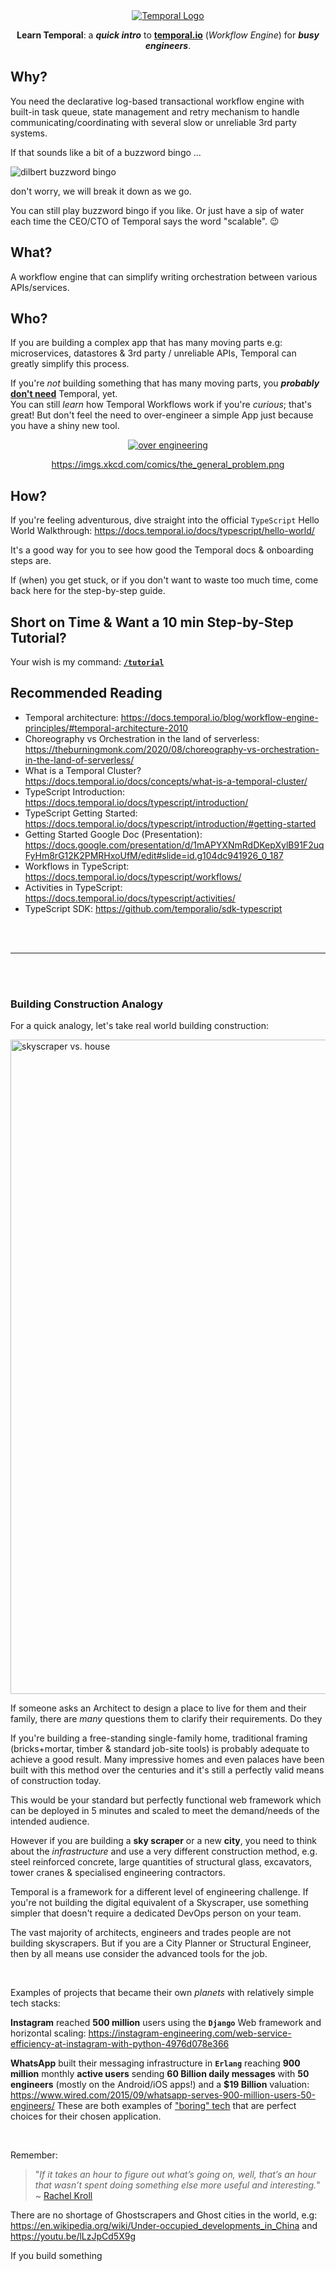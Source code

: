 <div align="center">
  <a href="https://temporal.io/">
    <img src="https://user-images.githubusercontent.com/194400/158250447-78d23304-94aa-4850-a8d6-9c3e3815a304.jpeg" alt="Temporal Logo">
  </a>
  <p>
    <strong>Learn Temporal</strong>: a <em><strong>quick intro</strong></em> to 
    <strong><a href="https://temporal.io">temporal.io</a></strong> (<em>Workflow Engine</em>)
    for <em><strong>busy engineers</strong></em>.
  </p>
</div>

## Why?

<!--
You are building a system used by _millions_ of people
and processing _billions_ of transactions each day.
-->

You need the declarative log-based transactional workflow engine 
with built-in task queue, state management and retry mechanism 
to handle communicating/coordinating with several slow 
or unreliable 3rd party systems.

If that sounds like a bit of a buzzword bingo ...

<img alt="dilbert buzzword bingo" 
  src="https://user-images.githubusercontent.com/194400/158487250-dc73bdff-3afa-4234-9b0f-da65852a0e87.png">

don't worry, we will break it down as we go.

You can still play buzzword bingo if you like.
Or just have a sip of water each time 
the CEO/CTO of Temporal says the word "scalable". 😉

<!--
You need to build a robust system but don't want to use Elixir/Erlang 
which has all of this either built-in or easily reachable e.g: https://github.com/safwank/ElixirRetry
-->


## What?

A workflow engine that can simplify writing orchestration between various APIs/services.



## Who?

If you are building a complex app that has many moving parts 
e.g: microservices, datastores & 3rd party / unreliable APIs,
Temporal can greatly simplify this process.

If you're _not_ building something 
that has many moving parts,
you **_probably_**
[**don't need**](https://en.wikipedia.org/wiki/You_aren%27t_gonna_need_it) 
Temporal, yet. <br />
You can still _learn_ how Temporal Workflows work 
if you're _curious_;
that's great!
But don't feel the need to over-engineer
a simple App just because you have a shiny new tool.

<div align="center">
  <a href="https://en.wikipedia.org/wiki/Overengineering">
    <img src="https://user-images.githubusercontent.com/194400/158479521-81cfdde3-8c4c-43fb-829a-2ca0459094eb.png" 
    alt="over engineering">
  </a>
  <p>
    <a href="https://xkcd.com/974">
      https://imgs.xkcd.com/comics/the_general_problem.png
    </a>
  </p>
</div>




## How?

If you're feeling adventurous, 
dive straight into the official 
`TypeScript` Hello World Walkthrough:
https://docs.temporal.io/docs/typescript/hello-world/

It's a good way for you
to see how good the Temporal docs 
& onboarding steps are.

If (when) you get stuck,
or if you don't want to waste too much time,
come back here for the step-by-step guide.

## Short on Time & Want a 10 min Step-by-Step Tutorial?

Your wish is my command: 
[**`/tutorial`**](https://github.com/dwyl/learn-temporal/tree/main/tutorial)


## Recommended Reading

+ Temporal architecture:
https://docs.temporal.io/blog/workflow-engine-principles/#temporal-architecture-2010
+ Choreography vs Orchestration in the land of serverless: 
https://theburningmonk.com/2020/08/choreography-vs-orchestration-in-the-land-of-serverless/
+ What is a Temporal Cluster?
https://docs.temporal.io/docs/concepts/what-is-a-temporal-cluster/
+ TypeScript Introduction:
https://docs.temporal.io/docs/typescript/introduction/
+ TypeScript Getting Started: 
https://docs.temporal.io/docs/typescript/introduction/#getting-started
+ Getting Started Google Doc (Presentation):
https://docs.google.com/presentation/d/1mAPYXNmRdDKepXylB91F2uqFyHm8rG12K2PMRHxoUfM/edit#slide=id.g104dc941926_0_187
+ Workflows in TypeScript:
https://docs.temporal.io/docs/typescript/workflows/
+ Activities in TypeScript: 
https://docs.temporal.io/docs/typescript/activities/
+ TypeScript SDK:
https://github.com/temporalio/sdk-typescript

<br />
<br />
<hr />
<br />
<br />

### Building Construction Analogy

For a quick analogy, let's take real world building construction:

<img width="1047" alt="skyscraper vs. house" 
  src="https://user-images.githubusercontent.com/194400/158482229-c4de7310-6f60-40a9-90fd-347392126293.png">

If someone asks an Architect to design a place to live for them and their family,
there are _many_ questions  them to clarify their requirements.
Do they 

If you're building a free-standing single-family home,
traditional framing 
(bricks+mortar, timber & standard job-site tools)
is probably adequate 
to achieve a good result.
Many impressive homes and even palaces have been built with this method over the centuries
and it's still a perfectly valid means of construction today.

This would be your standard 
but perfectly functional web framework
which can be deployed in 5 minutes and scaled to meet the demand/needs of the intended audience.

However if you are building a **sky scraper** or a new **city**,
you need to think about the _infrastructure_ and use a very different 
construction method,
e.g. steel reinforced concrete, 
large quantities of structural glass,
excavators, tower cranes & specialised engineering contractors.

Temporal is a framework for a different level of engineering challenge.
If you're not building the digital equivalent of a Skyscraper,
use something simpler 
that doesn't require a dedicated DevOps person on your team.

The vast majority of architects, engineers and trades people are not building skyscrapers.
But if you are a City Planner or Structural Engineer, 
then by all means use consider the advanced tools for the job.

<br />

Examples of projects that became their own _planets_ with relatively simple tech stacks:

**Instagram** reached **500 million** users 
using the **`Django`** Web framework 
and horizontal scaling:
https://instagram-engineering.com/web-service-efficiency-at-instagram-with-python-4976d078e366

**WhatsApp** built their messaging infrastructure 
in **`Erlang`** 
reaching **900 million** monthly **active users**
sending **60 Billion daily messages**
with **50 engineers**
(mostly on the Android/iOS apps!) 
and a **$19 Billion** valuation:
https://www.wired.com/2015/09/whatsapp-serves-900-million-users-50-engineers/
These are both examples of 
["boring" tech](https://www.radicalsimpli.city/)
that are perfect choices for their chosen application.

<br />

Remember:

> "_If it takes an hour 
to figure out what’s going on, 
well, that’s an hour 
that wasn’t spent doing something else 
more useful and interesting._" 
~ [Rachel Kroll](https://rachelbythebay.com/w/2021/09/05/clever/)

There are no shortage of Ghostscrapers 
and Ghost cities in the world, 
e.g: 
https://en.wikipedia.org/wiki/Under-occupied_developments_in_China 
and  
https://youtu.be/lLzJpCd5X9g

If you build something 
